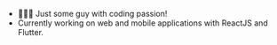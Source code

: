 - 👨🏾‍💻 Just some guy with coding passion!
- Currently working on web and mobile applications with ReactJS and Flutter.

